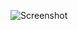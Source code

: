 ![Screenshot](https://github.com/AndrewPartin/awesome_config/assets/37889012/58b28423-793e-48e7-9c8b-3dd85b06c048)
